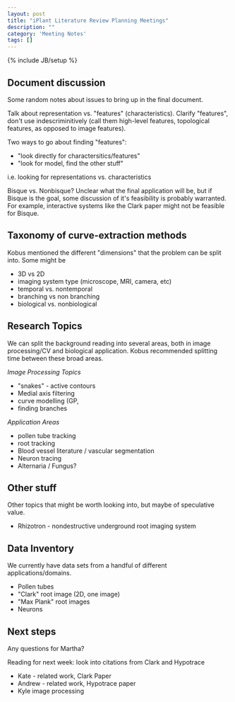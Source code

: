 ```yaml
---
layout: post
title: "iPlant Literature Review Planning Meetings"
description: ""
category: 'Meeting Notes'
tags: []
---
```

{% include JB/setup %}

Document discussion
------------------

Some random notes about issues to bring up in the final document.


Talk about representation vs. "features" (characteristics).  Clarify "features", don't use indescriminitively (call them high-level features, topological features, as opposed to image features).

Two ways to go about finding "features":

* "look directly for charactersitics/features"
* "look for model, find the other stuff"

i.e. looking for representations vs. characteristics

Bisque vs. Nonbisque?  Unclear what the final application will be, but if Bisque is the goal, some discussion of it's feasibility is probably warranted.  For example, interactive systems like the Clark paper might not be feasible for Bisque.

Taxonomy of curve-extraction methods
-----------------------------
Kobus mentioned the different "dimensions"  that the problem can be split into.  Some might be

* 3D vs 2D  
* imaging system type (microscope, MRI, camera, etc)
* temporal vs. nontemporal
* branching vs non branching
* biological vs. nonbiological

Research Topics
-----------

We can split the background reading into several areas, both in image processing/CV and biological application.
Kobus recommended splitting time between these broad areas.

*Image Processing Topics*

* "snakes" - active contours
* Medial axis filtering
* curve modelling (GP, 
* finding branches

*Application Areas*

* pollen tube tracking
* root tracking
* Blood vessel literature / vascular segmentation
* Neuron tracing
* Alternaria / Fungus? 



Other stuff
-------
Other topics that might be worth looking into, but maybe of speculative value.

* Rhizotron - nondestructive underground root imaging system 

Data Inventory 
---------------
We currently have data sets from a handful of different applications/domains.

* Pollen tubes
* "Clark" root image (2D, one image)
* "Max Plank" root images 
* Neurons

Next steps
---------

Any questions for Martha?

Reading for next week: look into citations from Clark and Hypotrace

* Kate - related work, Clark Paper
* Andrew - related work, Hypotrace paper
* Kyle image processing

        


